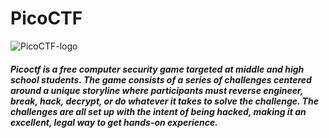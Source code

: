 
# PicoCTF
![PicoCTF-logo](https://picoctf.com/img/logos/picoctf_logo.png)
##### Picoctf is a free computer security game targeted at middle and high school students. The game consists of a series of challenges centered around a unique storyline where participants must reverse engineer, break, hack, decrypt, or do whatever it takes to solve the challenge. The challenges are all set up with the intent of being hacked, making it an excellent, legal way to get hands-on experience.


